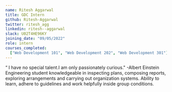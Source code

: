 ```yaml
---
name: Ritesh Aggarwal
title: GDC Intern
github: Ritesh-Aggarwal
twitter: ritesh_agg
linkedin: ritesh--aggarwal
slack: U02T4HE96KY
joining_date: "09/05/2022"
role: intern
courses_completed:
  ["Web Development 101", "Web Development 202", "Web Development 301"]
---
```


“ I have no special talent.I am only passionately curious." -Albert Einstein
Engineering student knowledgeable in inspecting plans, composing reports, exploring arrangements and carrying out organization systems. Ability to learn, adhere to guidelines and work helpfully inside group conditions.
